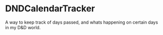 # DNDCalendarTracker
A way to keep track of days passed, and whats happening on certain days in my D&amp;D world.
